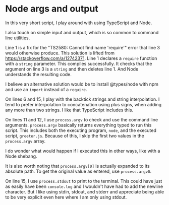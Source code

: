 # Node args and output

In this very short script, I play around with using TypeScript and Node.

I also touch on simple input and output, which is so common to command line utilities.

Line 1 is a fix for the "TS2580: Cannot find name 'require'" error that line 3 would otherwise produce.  This solution is lifted from https://stackoverflow.com/a/12742371.  Line 1 declares a `require` function with a `string` parameter.  This compiles successfully.  It checks that the argument on line 3 is a `string` and then deletes line 1.  And Node understands the resulting code.

I believe an alternative solution would be to install @types/node with npm and use an `import` instead of a `require`.

On lines 6 and 15, I play with the backtick strings and string interpolation.  I tend to prefer interpolation to concatenation using plus signs, when adding any more than two strings.  I like that TypeScript includes this.

On lines 11 and 12, I use `process.argv` to check and use the command line arguments.  `process.argv` basically returns everything typed to run this script.  This includes both the executing program, `node`, and the executed script, `greeter.js`.  Because of this, I skip the first two values in the `process.argv` array.

I do wonder what would happen if I executed this in other ways, like with a Node shebang.

It is also worth noting that `process.argv[0]` is actually expanded to its absolute path.  To get the original value as entered, use `process.argv0`.

On line 15, I use `process.stdout` to print to the terminal.  This could have just as easily have been `console.log` and I wouldn't have had to add the newline character.  But I like using stdin, stdout, and stderr and appreciate being able to be very explicit even here where I am only using stdout.
